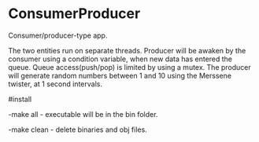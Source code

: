# ConsumerProducer

Consumer/producer-type app. 

The two entities run on separate threads. Producer will be awaken by the consumer using a condition variable, when new data has entered the queue. Queue access(push/pop)
is limited by using a mutex. The producer will generate random numbers between 1 and 10 using the Merssene twister, at 1 second intervals. 


#install

-make all - executable will be in the bin folder.

-make clean - delete binaries and obj files.
